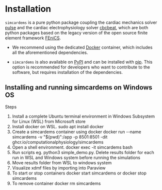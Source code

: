 # Installation

`simcardems` is a pure python package coupling the cardiac mechanics solver [pulse](https://github.com/finsberg/pulse)
and the cardiac electrophysiology solver [cbcbeat](https://github.com/ComputationalPhysiology/cbcbeat),
which are both python packages based on the legacy version of the open source finite element framework [FEniCS](https://fenicsproject.org/download/archive).

* We recommend using the dedicated [Docker](install_docker.md) container, which includes all the aforementioned dependencies.

* `simcardems` is also available on [PyPI](https://pypi.org/project/simcardems/) and can be installed with [pip](install_pip.md).
This option is recommended for developers who want to contribute to the software, but requires installation of the dependencies.

## Installing and running simcardems on Windows OS
Steps
1. Install a complete Ubuntu terminal environment in Windows Subsystem for Linux (WSL) from Microsoft store
2. Install docker on WSL. sudo apt install docker
3. Create a simcardems container using docker
docker run --name simcardems -v "$(pwd)":/app -p 8501:8501 -dit ghcr.io/computationalphysiology/simcardems
4. Open a shell environment. docker exec -it simcardems bash
5. Run scripts eg. python3 simple_demo.py. Delete results folder for each run in WSL and Windows system before running the simulations
6. Move results folder from WSL to windows system
7. Visualize xdmf files by importing into Paraview
8. To start or stop containers docker start simcardems or docker stop simcardems
9. To remove container docker rm simcardems


